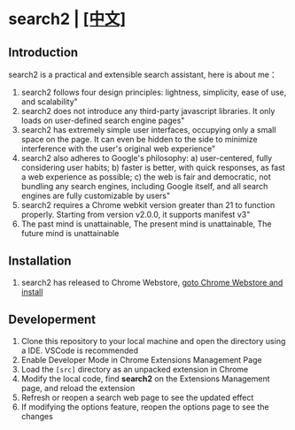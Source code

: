 # search2 | [[中文]](https://github.com/wurenny/search2/blob/master/readme_zh.md)
## Introduction
search2 is a practical and extensible search assistant, here is about me：
1. search2 follows four design principles: lightness, simplicity, ease of use, and scalability"
1. search2 does not introduce any third-party javascript libraries. It only loads on user-defined search engine pages"
1. search2 has extremely simple user interfaces, occupying only a small space on the page. It can even be hidden to the side to minimize interference with the user's original web experience"
1. search2 also adheres to Google's philosophy: a) user-centered, fully considering user habits; b) faster is better, with quick responses, as fast a web experience as possible; c) the web is fair and democratic, not bundling any search engines, including Google itself, and all search engines are fully customizable by users"
1. search2 requires a Chrome webkit version greater than 21 to function properly. Starting from version v2.0.0, it supports manifest v3"
1. The past mind is unattainable, The present mind is unattainable, The future mind is unattainable

## Installation
1. search2 has released to Chrome Webstore, [goto Chrome Webstore and install](https://chrome.google.com/webstore/detail/search2/godjlopkhiadfppdjhbekbppchinkmpi)

## Developerment
1. Clone this repository to your local machine and open the directory using a IDE. VSCode is recommended
1. Enable Developer Mode in Chrome Extensions Management Page
1. Load the `[src]` directory as an unpacked extension in Chrome
1. Modify the local code, find **search2** on the Extensions Management page, and reload the extension
1. Refresh or reopen a search web page to see the updated effect
1. If modifying the options feature, reopen the options page to see the changes
